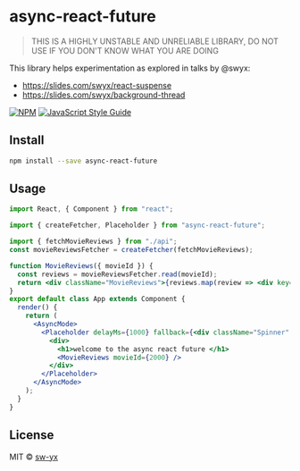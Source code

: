 # async-react-future

> THIS IS A HIGHLY UNSTABLE AND UNRELIABLE LIBRARY, DO NOT USE IF YOU DON'T KNOW WHAT YOU ARE DOING

This library helps experimentation as explored in talks by @swyx:

* https://slides.com/swyx/react-suspense
* https://slides.com/swyx/background-thread

[![NPM](https://img.shields.io/npm/v/async-react-future.svg)](https://www.npmjs.com/package/async-react-future) [![JavaScript Style Guide](https://img.shields.io/badge/code_style-standard-brightgreen.svg)](https://standardjs.com)

## Install

```bash
npm install --save async-react-future
```

## Usage

```jsx
import React, { Component } from "react";

import { createFetcher, Placeholder } from "async-react-future";

import { fetchMovieReviews } from "./api";
const movieReviewsFetcher = createFetcher(fetchMovieReviews);

function MovieReviews({ movieId }) {
  const reviews = movieReviewsFetcher.read(movieId);
  return <div className="MovieReviews">{reviews.map(review => <div key={review}>{review}</div>)}</div>;
}
export default class App extends Component {
  render() {
    return (
      <AsyncMode>
        <Placeholder delayMs={1000} fallback={<div className="Spinner" />}>
          <div>
            <h1>welcome to the async react future </h1>
            <MovieReviews movieId={2000} />
          </div>
        </Placeholder>
      </AsyncMode>
    );
  }
}
```

## License

MIT © [sw-yx](https://github.com/sw-yx)
